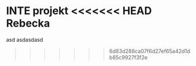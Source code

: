 INTE projekt
<<<<<<< HEAD
Rebecka
=======
asd
asdasdasd
>>>>>>> 6d83d288ca07f6d27ef65a42d1db85c9927f3f2e
